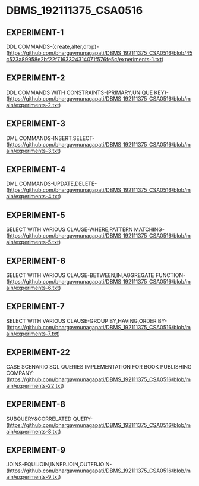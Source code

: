 # DBMS_192111375_CSA0516
## EXPERIMENT-1
DDL COMMANDS-(create,alter,drop)-(https://github.com/bhargavmunagapati/DBMS_192111375_CSA0516/blob/45c523a89958e2bf22f7163324314071f576fe5c/experiments-1.txt)
## EXPERIMENT-2
DDL COMMANDS WITH CONSTRAINTS-(PRIMARY,UNIQUE KEY)-(https://github.com/bhargavmunagapati/DBMS_192111375_CSA0516/blob/main/experiments-2.txt)
## EXPERIMENT-3
DML COMMANDS-INSERT,SELECT-(https://github.com/bhargavmunagapati/DBMS_192111375_CSA0516/blob/main/experiments-3.txt)
## EXPERIMENT-4
DML COMMANDS-UPDATE,DELETE-(https://github.com/bhargavmunagapati/DBMS_192111375_CSA0516/blob/main/experiments-4.txt)
## EXPERIMENT-5
SELECT WITH VARIOUS CLAUSE-WHERE,PATTERN MATCHING-(https://github.com/bhargavmunagapati/DBMS_192111375_CSA0516/blob/main/experiments-5.txt)
## EXPERIMENT-6
SELECT WITH VARIOUS CLAUSE-BETWEEN,IN,AGGREGATE FUNCTION-(https://github.com/bhargavmunagapati/DBMS_192111375_CSA0516/blob/main/experiments-6.txt)
## EXPERIMENT-7
SELECT WITH VARIOUS CLAUSE-GROUP BY,HAVING,ORDER BY-(https://github.com/bhargavmunagapati/DBMS_192111375_CSA0516/blob/main/experiments-7.txt)
## EXPERIMENT-22
CASE SCENARIO SQL QUERIES IMPLEMENTATION FOR BOOK PUBLISHING COMPANY-(https://github.com/bhargavmunagapati/DBMS_192111375_CSA0516/blob/main/experiments-22.txt)
## EXPERIMENT-8
SUBQUERY&CORRELATED QUERY-(https://github.com/bhargavmunagapati/DBMS_192111375_CSA0516/blob/main/experiments-8.txt)
## EXPERIMENT-9
JOINS-EQUIJOIN,INNERJOIN,OUTERJOIN-(https://github.com/bhargavmunagapati/DBMS_192111375_CSA0516/blob/main/experiments-9.txt)
